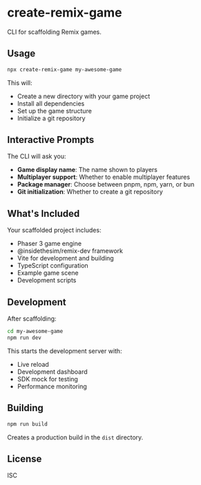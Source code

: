 # create-remix-game

CLI for scaffolding Remix games.

## Usage

```bash
npx create-remix-game my-awesome-game
```

This will:
- Create a new directory with your game project
- Install all dependencies
- Set up the game structure
- Initialize a git repository

## Interactive Prompts

The CLI will ask you:
- **Game display name**: The name shown to players
- **Multiplayer support**: Whether to enable multiplayer features
- **Package manager**: Choose between pnpm, npm, yarn, or bun
- **Git initialization**: Whether to create a git repository

## What's Included

Your scaffolded project includes:
- Phaser 3 game engine
- @insidethesim/remix-dev framework
- Vite for development and building
- TypeScript configuration
- Example game scene
- Development scripts

## Development

After scaffolding:

```bash
cd my-awesome-game
npm run dev
```

This starts the development server with:
- Live reload
- Development dashboard
- SDK mock for testing
- Performance monitoring

## Building

```bash
npm run build
```

Creates a production build in the `dist` directory.

## License

ISC
